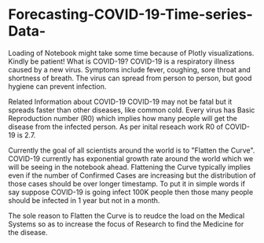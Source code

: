 # Forecasting-COVID-19-Time-series-Data-


Loading of Notebook might take some time because of Plotly visualizations. Kindly be patient!
What is COVID-19?
COVID-19 is a respiratory illness caused by a new virus. Symptoms include fever, coughing, sore throat and shortness of breath. The virus can spread from person to person, but good hygiene can prevent infection.

Related Information about COVID-19
COVID-19 may not be fatal but it spreads faster than other diseases, like common cold. Every virus has Basic Reproduction number (R0) which implies how many people will get the disease from the infected person. As per inital reseach work R0 of COVID-19 is 2.7.

Currently the goal of all scientists around the world is to "Flatten the Curve". COVID-19 currently has exponential growth rate around the world which we will be seeing in the notebook ahead. Flattening the Curve typically implies even if the number of Confirmed Cases are increasing but the distribution of those cases should be over longer timestamp. To put it in simple words if say suppose COVID-19 is going infect 100K people then those many people should be infected in 1 year but not in a month.

The sole reason to Flatten the Curve is to reudce the load on the Medical Systems so as to increase the focus of Research to find the Medicine for the disease.

